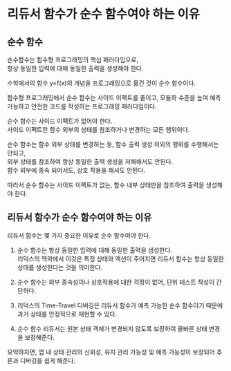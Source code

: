 # 리듀서 함수가 순수 함수여야 하는 이유

## 순수 함수

순수함수는 함수형 프로그래밍의 핵심 패러다임으로,  
항상 동일한 입력에 대해 동일한 출력을 생성해야 한다.

수학에서의 함수 y=f(x)의 개념을 프로그래밍으로 옮긴 것이 순수 함수이다.

함수형 프로그래밍에서 순수 함수는 사이드 이펙트를 줄이고, 모듈화 수준을 높여 예측 가능하고 안전한 코드를 작성하는 프로그래밍 패러다임이다.

순수 함수는 사이드 이펙트가 없어야 한다.  
사이드 이펙트란 함수 외부의 상태를 참조하거나 변경하는 모든 행위이다.

순수 함수는 함수 외부 상태를 변경하는 등, 함수 출력 생성 이외의 행위를 수행해서는 안되고,  
외부 상태를 참조하여 항상 동일한 출력 생성을 저해해서도 안된다.  
함수 외부에 종속 되어서도, 상호 작용을 해셔도 안된다.

따라서 순수 함수는 사이드 이펙트가 없는, 함수 내부 상태만을 참조하여 출력을 생성해야 한다.

## 리듀서 함수가 순수 함수여야 하는 이유

리듀서 함수는 몇 가지 중요한 이유로 순수 함수여야 한다.

1. 순수 함수는 항상 동일한 입력에 대해 동일한 출력을 생성한다.  
   리덕스의 맥락에서 이것은 특정 상태와 액션이 주어지면 리듀서 함수는 항상 동일한 상태를 생성한다는 것을 의미한다.

2. 순수 함수는 외부 종속성이나 상호작용에 대한 걱정이 없어, 단위 테스트 작성이 간단하다.

3. 리덕스의 Time-Travel 디버깅은 리듀서 함수가 예측 가능한 순수 함수이기 때문에 과거 상태를 안정적으로 재현할 수 있다.

4. 순수 함수 리듀서는 원본 상태 객체가 변경되지 않도록 보장하여 올바른 상태 변경을 보장해준다.

요약하자면, 앱 내 상태 관리의 신뢰성, 유지 관리 가능성 및 예측 가능성이 보장되어 추론과 디버깅을 쉽게 해준다.
